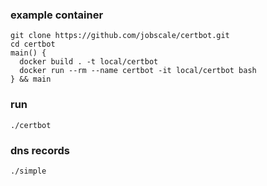 ### example container
```
git clone https://github.com/jobscale/certbot.git
cd certbot
main() {
  docker build . -t local/certbot
  docker run --rm --name certbot -it local/certbot bash
} && main
```

### run
```
./certbot
```

### dns records
```
./simple
```


